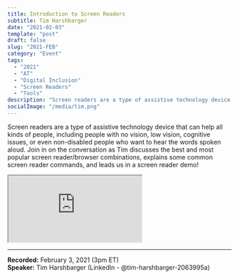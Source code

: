 ```yaml
---
title: Introduction to Screen Readers
subtitle: Tim Harshbarger
date: "2021-02-03"
template: "post"
draft: false
slug: "2021-FEB"
category: "Event"
tags:
  - "2021"
  - "AT"
  - "Digital Inclusion"
  - "Screen Readers"
  - "Tools"
description: "Screen readers are a type of assistive technology device that can help all kinds of people, including people with no vision, low vision, cognitive issues, or even non-disabled people who want to hear the words spoken aloud. Join in on the conversation as Tim discusses the best and most popular screen reader/browser combinations, explains some common screen reader commands, and leads us in a screen reader demo!"
socialImage: "/media/tim.png"
---
```

Screen readers are a type of assistive technology device that can help all kinds of people, including people with no vision, low vision, cognitive issues, or even non-disabled people who want to hear the words spoken aloud. Join in on the conversation as Tim discusses the best and most popular screen reader/browser combinations, explains some common screen reader commands, and leads us in a screen reader demo!

<iframe title="Introduction to Screen Readers by Tim Harshbarger" src="https://www.youtube.com/embed/pOUeNj7Pnc4" allow="accelerometer; autoplay; encrypted-media; gyroscope; picture-in-picture" allowfullscreen></iframe>

-----
<b>Recorded:</b> February 3, 2021 (3pm ET)<br>
<b>Speaker:</b> Tim Harshbarger (LinkedIn - @tim-harshbarger-2063995a)